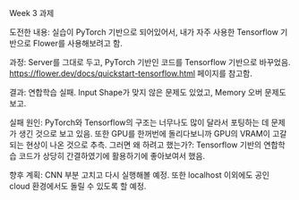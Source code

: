 Week 3 과제

도전한 내용: 실습이 PyTorch 기반으로 되어있어서, 내가 자주 사용한 Tensorflow 기반으로 Flower를 사용해보려고 함.

과정: Server를 그대로 두고, PyTorch 기반인 코드를 Tensorflow 기반으로 바꾸었음.
https://flower.dev/docs/quickstart-tensorflow.html 페이지를 참고함.

결과: 연합학습 실패. Input Shape가 맞지 않은 문제도 있었고, Memory 오버 문제도 보고.

실패 원인: PyTorch와 Tensorflow의 구조는 너무나도 많이 달라서 포팅하는 데 문제가 생긴 것으로 보고 있음. 또한 GPU를 한꺼번에 돌리다보니까 GPU의 VRAM이 고갈되는 현상이 나온 것으로 추측.
그러면 왜 하려고 했는가?: Tensorflow 기반의 연합학습 코드가 상당히 간결하였기에 활용하기에 좋아보여서 했음.

향후 계획: CNN 부분 고치고 다시 실행해볼 예정.
또한 localhost 이외에도 공인 cloud 환경에서도 돌릴 수 있도록 할 예정.
